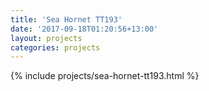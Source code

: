 ```yaml
---
title: 'Sea Hornet TT193'
date: '2017-09-18T01:20:56+13:00'
layout: projects
categories: projects
---
```


{% include projects/sea-hornet-tt193.html %}
